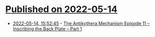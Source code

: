 # [Published on 2022-05-14](index.md)

* [2022-05-14, 15:52:45](https://news.ycombinator.com/item?id=31379173) - [The Antikythera Mechanism Episode 11 – Inscribing the Back Plate – Part 1](https://www.youtube.com/watch?v=iBRCL090PxA)
